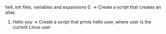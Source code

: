 hell, init files, variables and expansions
0. <o> -> Create a script that creates an alias.
1.  Hello you -> Create a script that prints hello user, where user is the current Linux user
